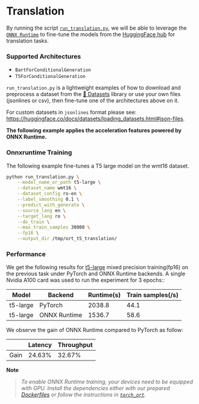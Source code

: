 <!---
Copyright 2022 The HuggingFace Team. All rights reserved.

Licensed under the Apache License, Version 2.0 (the "License");
you may not use this file except in compliance with the License.
You may obtain a copy of the License at

    http://www.apache.org/licenses/LICENSE-2.0

Unless required by applicable law or agreed to in writing, software
distributed under the License is distributed on an "AS IS" BASIS,
WITHOUT WARRANTIES OR CONDITIONS OF ANY KIND, either express or implied.
See the License for the specific language governing permissions and
limitations under the License.
-->

# Translation

By running the script [`run_translation.py`](https://github.com/huggingface/optimum/blob/main/examples/onnxruntime/training/translation/run_translation.py),
we will be able to leverage the [`ONNX Runtime`](https://github.com/microsoft/onnxruntime) to fine-tune the models from the 
[HuggingFace hub](https://huggingface.co/models) for translation tasks.  

### Supported Architectures

- `BartForConditionalGeneration`
- `T5ForConditionalGeneration`

`run_translation.py` is a lightweight examples of how to download and preprocess a dataset from the [🤗 Datasets](https://github.com/huggingface/datasets) library 
or use your own files (jsonlines or csv), then fine-tune one of the architectures above on it.

For custom datasets in `jsonlines` format please see: https://huggingface.co/docs/datasets/loading_datasets.html#json-files.

__The following example applies the acceleration features powered by ONNX Runtime.__


### Onnxruntime Training

The following example fine-tunes a T5 large model on the wmt16 dataset.

```bash
python run_translation.py \
    --model_name_or_path t5-large \
    --dataset_name wmt16 \
    --dataset_config ro-en \
    --label_smoothing 0.1 \
    --predict_with_generate \
    --source_lang en \
    --target_lang ro \
    --do_train \
    --max_train_samples 30000 \
    --fp16 \
    --output_dir /tmp/ort_t5_translation/
```

### Performance

We get the following results for [t5-large](https://huggingface.co/t5-large) mixed precision training(fp16) on the previous
task under PyTorch and ONNX Runtime backends. A single Nvidia A100 card was used to run the experiment for 3 epochs::

| Model    | Backend      | Runtime(s) | Train samples(/s) | 
| -------- | ------------ | ---------- | ----------------- | 
| t5-large | PyTorch      | 2038.8     | 44.1              | 
| t5-large | ONNX Runtime | 1536.7     | 58.6              |

We observe the gain of ONNX Runtime compared to PyTorch as follow:

|       | Latency | Throughput | 
| ----- | ------- | ---------- | 
| Gain  | 24.63%  | 32.67%     |


__Note__

> *To enable ONNX Runtime training, your devices need to be equipped with GPU. Install the dependencies either with our prepared*
*[Dockerfiles](https://github.com/huggingface/optimum/blob/main/examples/onnxruntime/training/docker/) or follow the instructions* 
*in [`torch_ort`](https://github.com/pytorch/ort/blob/main/docs/install.md).*  